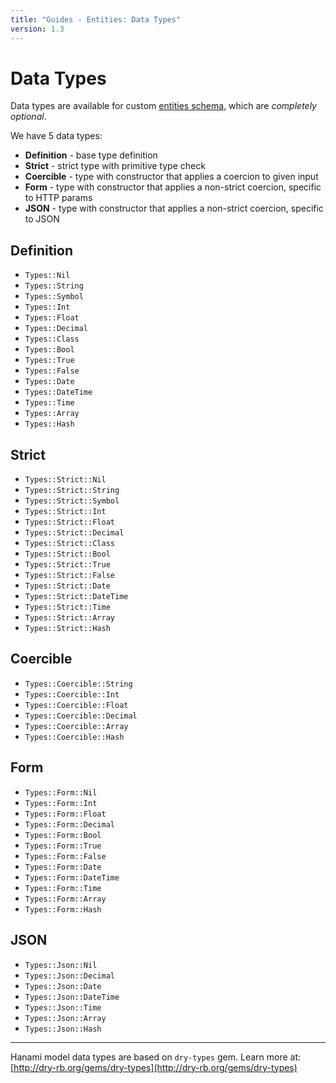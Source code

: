 ```yaml
---
title: "Guides - Entities: Data Types"
version: 1.3
---
```


# Data Types

Data types are available for custom [entities schema](guides/1.3/entities/custom-schema), which are *completely optional*.

We have 5 data types:

  * **Definition** - base type definition
  * **Strict** - strict type with primitive type check
  * **Coercible** - type with constructor that applies a coercion to given input
  * **Form** - type with constructor that applies a non-strict coercion, specific to HTTP params
  * **JSON** - type with constructor that applies a non-strict coercion, specific to JSON

## Definition

  * `Types::Nil`
  * `Types::String`
  * `Types::Symbol`
  * `Types::Int`
  * `Types::Float`
  * `Types::Decimal`
  * `Types::Class`
  * `Types::Bool`
  * `Types::True`
  * `Types::False`
  * `Types::Date`
  * `Types::DateTime`
  * `Types::Time`
  * `Types::Array`
  * `Types::Hash`

## Strict

  * `Types::Strict::Nil`
  * `Types::Strict::String`
  * `Types::Strict::Symbol`
  * `Types::Strict::Int`
  * `Types::Strict::Float`
  * `Types::Strict::Decimal`
  * `Types::Strict::Class`
  * `Types::Strict::Bool`
  * `Types::Strict::True`
  * `Types::Strict::False`
  * `Types::Strict::Date`
  * `Types::Strict::DateTime`
  * `Types::Strict::Time`
  * `Types::Strict::Array`
  * `Types::Strict::Hash`

## Coercible

  * `Types::Coercible::String`
  * `Types::Coercible::Int`
  * `Types::Coercible::Float`
  * `Types::Coercible::Decimal`
  * `Types::Coercible::Array`
  * `Types::Coercible::Hash`

## Form

  * `Types::Form::Nil`
  * `Types::Form::Int`
  * `Types::Form::Float`
  * `Types::Form::Decimal`
  * `Types::Form::Bool`
  * `Types::Form::True`
  * `Types::Form::False`
  * `Types::Form::Date`
  * `Types::Form::DateTime`
  * `Types::Form::Time`
  * `Types::Form::Array`
  * `Types::Form::Hash`

## JSON

  * `Types::Json::Nil`
  * `Types::Json::Decimal`
  * `Types::Json::Date`
  * `Types::Json::DateTime`
  * `Types::Json::Time`
  * `Types::Json::Array`
  * `Types::Json::Hash`

---

Hanami model data types are based on `dry-types` gem. Learn more at: [http://dry-rb.org/gems/dry-types](http://dry-rb.org/gems/dry-types)
